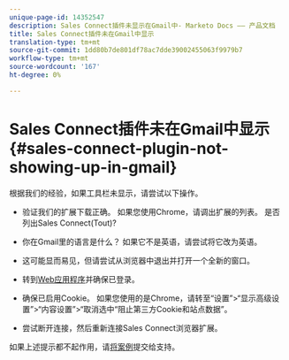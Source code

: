 ```yaml
---
unique-page-id: 14352547
description: Sales Connect插件未显示在Gmail中- Marketo Docs —— 产品文档
title: Sales Connect插件未在Gmail中显示
translation-type: tm+mt
source-git-commit: 1dd80b7de801df78ac7dde39002455063f9979b7
workflow-type: tm+mt
source-wordcount: '167'
ht-degree: 0%

---
```



# Sales Connect插件未在Gmail中显示{#sales-connect-plugin-not-showing-up-in-gmail}

根据我们的经验，如果工具栏未显示，请尝试以下操作。

- 验证我们的扩展下载正确。 如果您使用Chrome，请调出扩展的列表。 是否列出Sales Connect(Tout)?

- 你在Gmail里的语言是什么？ 如果它不是英语，请尝试将它改为英语。

- 这可能显而易见，但请尝试从浏览器中退出并打开一个全新的窗口。

- 转到[Web应用程序](https://toutapp.com/login)并确保已登录。

- 确保已启用Cookie。 如果您使用的是Chrome，请转至“设置”>“显示高级设置”>“内容设置”>“取消选中“阻止第三方Cookie和站点数据”。

- 尝试断开连接，然后重新连接Sales Connect浏览器扩展。

如果上述提示都不起作用，请[将案例](https://nation.marketo.com/community/support_solutions)提交给支持。
